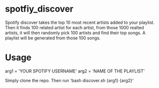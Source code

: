 # spotfiy_discover

Spotify discover takes the top 10 most recent artists added to your playlist. Then it finds 100 related artist for each artist, from those 1000 realted artists, it will then randomly pick 100 artists and find their top songs. A playlist will be generated from those 100 songs.

# Usage 
arg1 = 'YOUR SPOTIFY USERNAME'
arg2 = 'NAME OF THE PLAYLIST'

Simply clone the repo. Then run 'bash discover.sh {arg1} {arg2}'
